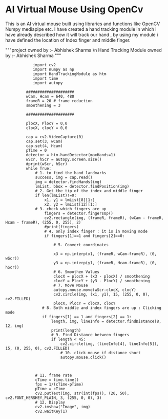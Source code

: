# AI Virtual Mouse Using OpenCv 
 This is an AI virtual mouse built using libraries and functions like OpenCV Numpy mediapipe etc. I have created a hand tracking module in which i have already described how it will track our hand , by using my module i have defined the location of Index finger and middle finger.

"""project owned by :- Abhishek Sharma \n
Hand Tracking Module owned by :- Abhishek Sharma
"""
               
                import cv2
                import numpy as np
                import HandTrackingModule as htm
                import time
                import autopy

             #####################
             wCam, Hcam = 640, 480
             frameR = 20 # frame reduction
             smoothening = 3

             #####################

             plocX, PlocY = 0,0
             clocX, clocY = 0,0

             cap = cv2.VideoCapture(0)
             cap.set(3, wCam)
             cap.set(4, Hcam)
             pTime = 0
             detector = htm.handDetector(maxHands=1)
             wScr, hScr = autopy.screen.size()
             #print(wScr, hScr)
             while True:
                 # 1. to find the hand landmarks
                 success, img = cap.read()
                 img = detector.findHands(img)
                 lmList, bbox = detector.findPosition(img)
                 # 2. Get the tip of the index and middle finger
                 if len(lmList)!=0:
                     x1, y1 = lmList[8][1:]
                     x2, y2 = lmList[12][1:]
                 # 3. check which fingers are up
                     fingers = detector.fingersUp()
                     cv2.rectangle(img, (frameR, frameR), (wCam - frameR, Hcam - frameR), (255, 0, 255), 2)
                     #print(fingers)
                     # 4. only index finger : it is in moving mode
                     if fingers[1]==1 and fingers[2]==0:

                         # 5. Convert coordinates

                         x3 = np.interp(x1, (frameR, wCam-frameR), (0, wScr))
                         y3 = np.interp(y1, (frameR, Hcam-frameR), (0, hScr))
                         # 6. Smoothen Values
                         clocX = plocX + (x3 - plocX) / smoothening
                         clocY = PlocY + (y3 - PlocY) / smoothening
                         # 7. Move Mouse
                         autopy.mouse.move(wScr-clocX, clocY)
                         cv2.circle(img, (x1, y1), 15, (255, 0, 0), cv2.FILLED)
                         plocX, PlocY = clocX, clocY
                    # 8. Both middle and index fingers are up : Clicking mode
                    if fingers[1] == 1 and fingers[2] == 1:
                        length, img, lineInfo = detector.findDistance(8, 12, img)
                        print(length)
                        # 9. Find Distance between fingers
                        if length < 45:
                            cv2.circle(img, (lineInfo[4], lineInfo[5]), 15, (0, 255, 0), cv2.FILLED)
                            # 10. click mouse if distance short
                            autopy.mouse.click()



                 # 11. frame rate
                 cTime = time.time()
                 fps = 1/(cTime-pTime)
                 pTime = cTime
                 cv2.putText(img, str(int(fps)), (20, 50), cv2.FONT_HERSHEY_PLAIN, 3, (255, 0, 0), 3)
                 # 12. Display
                 cv2.imshow("Image", img)
                 cv2.waitKey(1)


